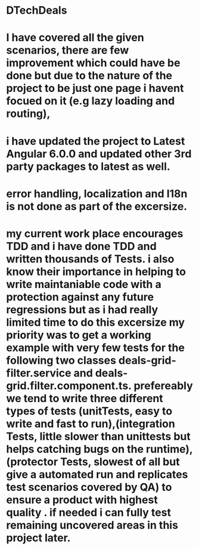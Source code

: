 # DTechDeals
# I have covered all the given scenarios, there are few improvement which could have be done but due to the nature of the project to be just one page i havent focued on it (e.g lazy loading and routing),
# i have updated the project to Latest Angular 6.0.0 and updated other 3rd party packages to latest as well.
# error handling, localization and I18n is not done as part of the excersize.
# my current work place encourages TDD and i have done TDD and written thousands of Tests. i also know their importance in helping to write maintaniable code with a protection against any future regressions but as i had really limited time to do this excersize my priority was to get a working example with  very few tests for the following two classes deals-grid-filter.service and deals-grid.filter.component.ts. prefereably we tend to write three different types of tests (unitTests, easy to write and fast to run),(integration Tests, little slower than unittests but helps catching bugs on the runtime),(protector Tests, slowest of all but give a automated run and replicates test scenarios covered by QA) to ensure a product with highest quality . if needed i can fully test remaining uncovered areas in this project later.

